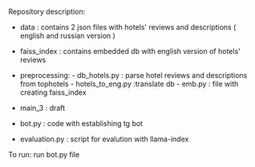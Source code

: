 Repository description:
* data : contains 2 json files with hotels' reviews and descriptions ( english and russian version )
* faiss_index : contains embedded db with english version of hotels' reviews

* preprocessing:
      - db_hotels.py : parse hotel reviews and descriptions from tophotels 
      - hotels_to_eng.py :translate db
      - emb.py : file with creating faiss_index

* main_3 : draft 
* bot.py : code with establishing tg bot
* evaluation.py : script for evalution with llama-index

To run:
   run bot.py file 
